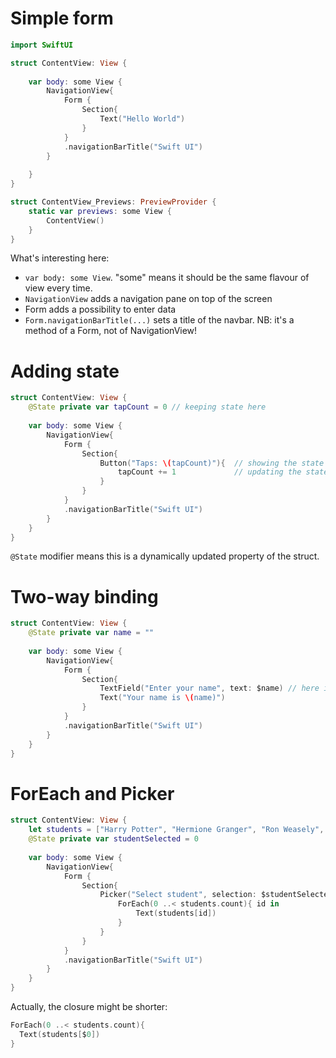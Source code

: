 # Simple form
```swift
import SwiftUI

struct ContentView: View {
    
    var body: some View {
        NavigationView{
            Form {
                Section{
                    Text("Hello World")
                }
            }
            .navigationBarTitle("Swift UI")
        }
        
    }
}

struct ContentView_Previews: PreviewProvider {
    static var previews: some View {
        ContentView()
    }
}
```
What's interesting here:
* `var body: some View`. "some" means it should be the same flavour of view every time.
* `NavigationView` adds a navigation pane on top of the screen
* Form adds a possibility to enter data
* `Form.navigationBarTitle(...)` sets a title of the navbar. NB: it's a method of a Form, not of NavigationView!

# Adding state
```swift
struct ContentView: View {
    @State private var tapCount = 0 // keeping state here
    
    var body: some View {
        NavigationView{
            Form {
                Section{
                    Button("Taps: \(tapCount)"){  // showing the state
                        tapCount += 1             // updating the state
                    }
                }
            }
            .navigationBarTitle("Swift UI")
        }
    }
}
```
`@State` modifier means this is a dynamically updated property of the struct.

# Two-way binding
```swift
struct ContentView: View {
    @State private var name = ""
    
    var body: some View {
        NavigationView{
            Form {
                Section{
                    TextField("Enter your name", text: $name) // here is the two-way binding
                    Text("Your name is \(name)")
                }
            }
            .navigationBarTitle("Swift UI")
        }
    }
}
```

# ForEach and Picker
```swift
struct ContentView: View {
    let students = ["Harry Potter", "Hermione Granger", "Ron Weasely", "Jeanny Weasely"]
    @State private var studentSelected = 0
    
    var body: some View {
        NavigationView{
            Form {
                Section{
                    Picker("Select student", selection: $studentSelected) {
                        ForEach(0 ..< students.count){ id in
                            Text(students[id])
                        }
                    }
                }
            }
            .navigationBarTitle("Swift UI")
        }
    }
}
```
Actually, the closure might be shorter:
```swift
ForEach(0 ..< students.count){
  Text(students[$0])
}
```

